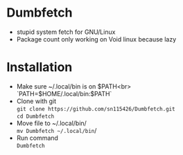 # Dumbfetch
- stupid system fetch for GNU/Linux
- Package count only working on Void linux because lazy
# Installation
- Make sure ~/.local/bin is on $PATH<br>
`PATH=$HOME/.local/bin:$PATH`<br>
- Clone with git<br>
`git clone https://github.com/sn115426/Dumbfetch.git`<br>
`cd Dumbfetch`<br>
- Move file to ~/.local/bin/<br>
`mv Dumbfetch ~/.local/bin`/<br>
- Run command<br>
 `Dumbfetch`<br>

